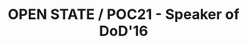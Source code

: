 ---
layout: speaker

title: "OPEN STATE / POC21 - Speaker of DoD'16"
speakername: "OPEN STATE / POC21"
speakerimage: "openstate"

speakerbio: "OPENSTATE is a design collective composed by Daniel Kruse, Dominik Wind and Simon Kiepe.Daniel Kruse is co-founder and CEO of Wigwam, an agency specialized in online campaigning for NGOs and clients working in the eco-social sector. He’s formerly been a manager at the initiative droppingknowledge.org which produced the event “Table of Free Voices” and documentary “Trouble” about the G8-Summit in Heiligendamm, Germany.
Dominik Wind is co-founder of Palomar 5 – a 6 week long events that took place in 2008 in cooperation with the german Telekom about the future of work. Since 2009 Dominik creates various workshop-formats and creative-collaborative processes for companies and NGOs between 3 and 1000 hours long. His clients are the German Telekom, Daimler, Fraunhofer Institut ISI and the Ben Gurion University of the Negev in Israel.
Simon Kiepe is co-founder of 10hoch16 – a design studio specialized on the conception, design an communication of eco-social projects and initiatives. Clients are Amnesty International, the re:publica conference, Oxfam, Terres des Hommes and many other NGOs, companies and events."

speakerweb: "Personal site"
speakerportfolio: 
  - link: "http://www.openstate.cc/"
    title: "openstate.cc"

talktitle: ""
talkabstract: ""
    
---
